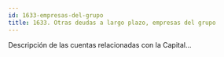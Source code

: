 ```yaml
---
id: 1633-empresas-del-grupo
title: 1633. Otras deudas a largo plazo, empresas del grupo
---
```

Descripción de las cuentas relacionadas con la Capital...
